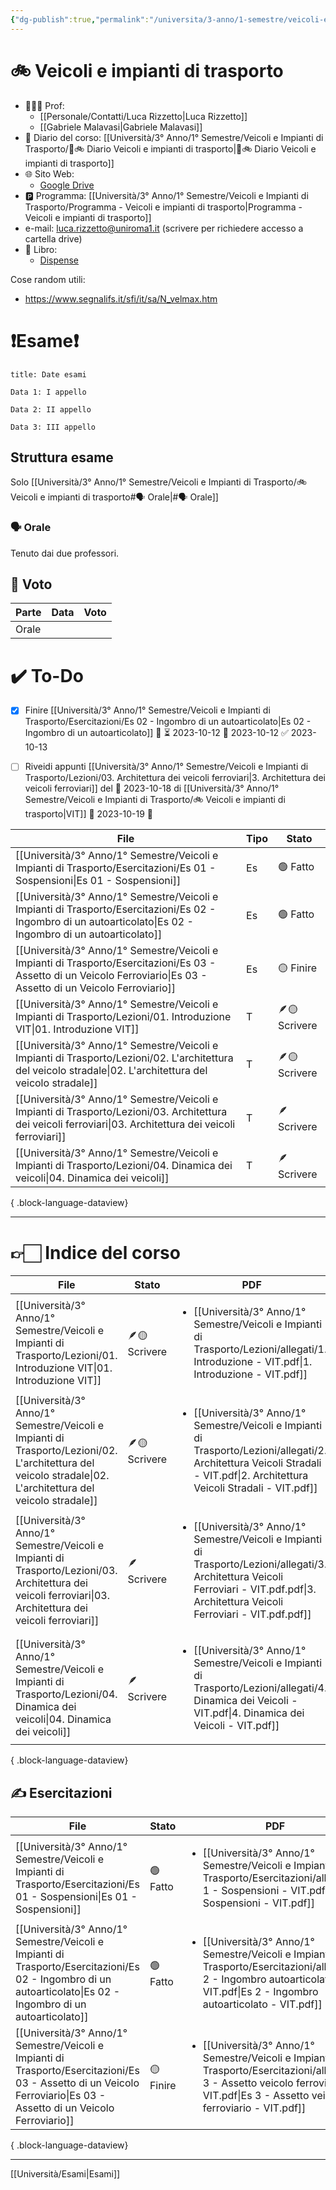 ```yaml
---
{"dg-publish":true,"permalink":"/universita/3-anno/1-semestre/veicoli-e-impianti-di-trasporto/veicoli-e-impianti-di-trasporto/"}
---
```





# 🚲 Veicoli e impianti di trasporto

- 🧑🏻‍🏫 Prof:
	- [[Personale/Contatti/Luca Rizzetto\|Luca Rizzetto]]
	- [[Gabriele Malavasi\|Gabriele Malavasi]]
- 📔 Diario del corso: [[Università/3° Anno/1° Semestre/Veicoli e Impianti di Trasporto/📔🚲 Diario Veicoli e impianti di trasporto\|📔🚲 Diario Veicoli e impianti di trasporto]]
- 🌐 Sito Web: 
	- [Google Drive](https://drive.google.com/drive/folders/0B9YbM1jwvC20fjFTU09PQzd1WlF6S3RabTdIMXdmOWtYS2djUWpWamZNcUkyR1Z2ZldZVGs?resourcekey=0-IJhykxULcCpLnpTG0pmHLg)
- 🅿️ Programma: [[Università/3° Anno/1° Semestre/Veicoli e Impianti di Trasporto/Programma - Veicoli e impianti di trasporto\|Programma - Veicoli e impianti di trasporto]]
- e-mail: luca.rizzetto@uniroma1.it (scrivere per richiedere accesso a cartella drive)
- 📖 Libro: 
	- [Dispense](https://drive.google.com/drive/folders/0B9YbM1jwvC20fjFTU09PQzd1WlF6S3RabTdIMXdmOWtYS2djUWpWamZNcUkyR1Z2ZldZVGs?resourcekey=0-IJhykxULcCpLnpTG0pmHLg)


Cose random utili:
- https://www.segnalifs.it/sfi/it/sa/N_velmax.htm

# ❗️Esame❗️

```ad-attention
title: Date esami

Data 1: I appello

Data 2: II appello

Data 3: III appello

```

## Struttura esame

Solo [[Università/3° Anno/1° Semestre/Veicoli e Impianti di Trasporto/🚲 Veicoli e impianti di trasporto#🗣 Orale\|#🗣 Orale]]

### 🗣 Orale 

Tenuto dai due professori. 

## 💯 Voto

| Parte | Data | Voto |
| ----- | ---- | ---- |
| Orale |      |      |




# ✔️ To-Do

- [x] Finire [[Università/3° Anno/1° Semestre/Veicoli e Impianti di Trasporto/Esercitazioni/Es 02 - Ingombro di un autoarticolato\|Es 02 - Ingombro di un autoarticolato]] 🔼 ⏳ 2023-10-12 📅 2023-10-12 ✅ 2023-10-13
- [ ] Riveidi appunti [[Università/3° Anno/1° Semestre/Veicoli e Impianti di Trasporto/Lezioni/03. Architettura dei veicoli ferroviari\|3. Architettura dei veicoli ferroviari]] del 🛫 2023-10-18 di [[Università/3° Anno/1° Semestre/Veicoli e Impianti di Trasporto/🚲 Veicoli e impianti di trasporto\|VIT]] 📅 2023-10-19 🔼 


| File                                                                                                                                                                     | Tipo | Stato         |
| ------------------------------------------------------------------------------------------------------------------------------------------------------------------------ | ---- | ------------- |
| [[Università/3° Anno/1° Semestre/Veicoli e Impianti di Trasporto/Esercitazioni/Es 01 - Sospensioni\|Es 01 - Sospensioni]]                                             | Es   | 🟢 Fatto      |
| [[Università/3° Anno/1° Semestre/Veicoli e Impianti di Trasporto/Esercitazioni/Es 02 - Ingombro di un autoarticolato\|Es 02 - Ingombro di un autoarticolato]]         | Es   | 🟢 Fatto      |
| [[Università/3° Anno/1° Semestre/Veicoli e Impianti di Trasporto/Esercitazioni/Es 03 - Assetto di un Veicolo Ferroviario\|Es 03 - Assetto di un Veicolo Ferroviario]] | Es   | 🟡 Finire     |
| [[Università/3° Anno/1° Semestre/Veicoli e Impianti di Trasporto/Lezioni/01. Introduzione VIT\|01. Introduzione VIT]]                                                 | T    | 🪶🟡 Scrivere |
| [[Università/3° Anno/1° Semestre/Veicoli e Impianti di Trasporto/Lezioni/02. L'architettura del veicolo stradale\|02. L'architettura del veicolo stradale]]           | T    | 🪶🟡 Scrivere |
| [[Università/3° Anno/1° Semestre/Veicoli e Impianti di Trasporto/Lezioni/03. Architettura dei veicoli ferroviari\|03. Architettura dei veicoli ferroviari]]           | T    | 🪶 Scrivere   |
| [[Università/3° Anno/1° Semestre/Veicoli e Impianti di Trasporto/Lezioni/04. Dinamica dei veicoli\|04. Dinamica dei veicoli]]                                         | T    | 🪶 Scrivere   |

{ .block-language-dataview}


___


# 👉🏻 Indice del corso

| File                                                                                                                                                           | Stato         | PDF                                                                                                                                                                                                       |
| -------------------------------------------------------------------------------------------------------------------------------------------------------------- | ------------- | --------------------------------------------------------------------------------------------------------------------------------------------------------------------------------------------------------- |
| [[Università/3° Anno/1° Semestre/Veicoli e Impianti di Trasporto/Lezioni/01. Introduzione VIT\|01. Introduzione VIT]]                                       | 🪶🟡 Scrivere | <ul><li>[[Università/3° Anno/1° Semestre/Veicoli e Impianti di Trasporto/Lezioni/allegati/1. Introduzione - VIT.pdf\\|1. Introduzione - VIT.pdf]]</li></ul>                                               |
| [[Università/3° Anno/1° Semestre/Veicoli e Impianti di Trasporto/Lezioni/02. L'architettura del veicolo stradale\|02. L'architettura del veicolo stradale]] | 🪶🟡 Scrivere | <ul><li>[[Università/3° Anno/1° Semestre/Veicoli e Impianti di Trasporto/Lezioni/allegati/2. Architettura Veicoli Stradali - VIT.pdf\\|2. Architettura Veicoli Stradali - VIT.pdf]]</li></ul>             |
| [[Università/3° Anno/1° Semestre/Veicoli e Impianti di Trasporto/Lezioni/03. Architettura dei veicoli ferroviari\|03. Architettura dei veicoli ferroviari]] | 🪶 Scrivere   | <ul><li>[[Università/3° Anno/1° Semestre/Veicoli e Impianti di Trasporto/Lezioni/allegati/3. Architettura Veicoli Ferroviari - VIT.pdf.pdf\\|3. Architettura Veicoli Ferroviari - VIT.pdf.pdf]]</li></ul> |
| [[Università/3° Anno/1° Semestre/Veicoli e Impianti di Trasporto/Lezioni/04. Dinamica dei veicoli\|04. Dinamica dei veicoli]]                               | 🪶 Scrivere   | <ul><li>[[Università/3° Anno/1° Semestre/Veicoli e Impianti di Trasporto/Lezioni/allegati/4. Dinamica dei Veicoli - VIT.pdf\\|4. Dinamica dei Veicoli - VIT.pdf]]</li></ul>                               |

{ .block-language-dataview}


## ✍️ Esercitazioni

| File                                                                                                                                                                     | Stato     | PDF                                                                                                                                                                                                     |
| ------------------------------------------------------------------------------------------------------------------------------------------------------------------------ | --------- | ------------------------------------------------------------------------------------------------------------------------------------------------------------------------------------------------------- |
| [[Università/3° Anno/1° Semestre/Veicoli e Impianti di Trasporto/Esercitazioni/Es 01 - Sospensioni\|Es 01 - Sospensioni]]                                             | 🟢 Fatto  | <ul><li>[[Università/3° Anno/1° Semestre/Veicoli e Impianti di Trasporto/Esercitazioni/allegati/Es 1 - Sospensioni - VIT.pdf\\|Es 1 - Sospensioni - VIT.pdf]]</li></ul>                                 |
| [[Università/3° Anno/1° Semestre/Veicoli e Impianti di Trasporto/Esercitazioni/Es 02 - Ingombro di un autoarticolato\|Es 02 - Ingombro di un autoarticolato]]         | 🟢 Fatto  | <ul><li>[[Università/3° Anno/1° Semestre/Veicoli e Impianti di Trasporto/Esercitazioni/allegati/Es 2 - Ingombro autoarticolato - VIT.pdf\\|Es 2 - Ingombro autoarticolato - VIT.pdf]]</li></ul>         |
| [[Università/3° Anno/1° Semestre/Veicoli e Impianti di Trasporto/Esercitazioni/Es 03 - Assetto di un Veicolo Ferroviario\|Es 03 - Assetto di un Veicolo Ferroviario]] | 🟡 Finire | <ul><li>[[Università/3° Anno/1° Semestre/Veicoli e Impianti di Trasporto/Esercitazioni/allegati/Es 3 - Assetto veicolo ferroviario - VIT.pdf\\|Es 3 - Assetto veicolo ferroviario - VIT.pdf]]</li></ul> |

{ .block-language-dataview}







___
[[Università/Esami\|Esami]]
